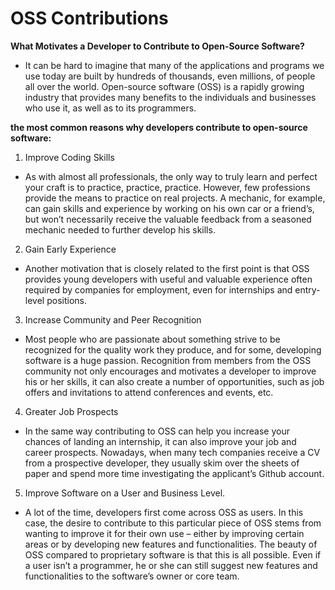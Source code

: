 # OSS Contributions

**What Motivates a Developer to Contribute to Open-Source Software?**

- It can be hard to imagine that many of the applications and programs we use today are built by hundreds of thousands, even millions, of people all over the world. Open-source software (OSS) is a rapidly growing industry that provides many benefits to the individuals and businesses who use it, as well as to its programmers.

**the most common reasons why developers contribute to open-source software:**

1. Improve Coding Skills

- As with almost all professionals, the only way to truly learn and perfect your craft is to practice, practice, practice. However, few professions provide the means to practice on real projects. A mechanic, for example, can gain skills and experience by working on his own car or a friend’s, but won’t necessarily receive the valuable feedback from a seasoned mechanic needed to further develop his skills.

2. Gain Early Experience

- Another motivation that is closely related to the first point is that OSS provides young developers with useful and valuable experience often required by companies for employment, even for internships and entry-level positions.

3. Increase Community and Peer Recognition

- Most people who are passionate about something strive to be recognized for the quality work they produce, and for some, developing software is a huge passion. Recognition from members from the OSS community not only encourages and motivates a developer to improve his or her skills, it can also create a number of opportunities, such as job offers and invitations to attend conferences and events, etc.

4. Greater Job Prospects

- In the same way contributing to OSS can help you increase your chances of landing an internship, it can also improve your job and career prospects. Nowadays, when many tech companies receive a CV from a prospective developer, they usually skim over the sheets of paper and spend more time investigating the applicant’s Github account.

5. Improve Software on a User and Business Level.

- A lot of the time, developers first come across OSS as users. In this case, the desire to contribute to this particular piece of OSS stems from wanting to improve it for their own use – either by improving certain areas or by developing new features and functionalities. The beauty of OSS compared to proprietary software is that this is all possible. Even if a user isn’t a programmer, he or she can still suggest new features and functionalities to the software’s owner or core team.
